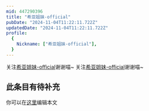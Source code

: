 ```yaml
---
mid: 447290396
title: "希亚姐妹-official"
pubDate: "2024-11-04T11:22:11.722Z"
updatedDate: "2024-11-04T11:22:11.722Z"
profile:
  {
    Nickname: ["希亚姐妹-official"],
  }
---
```


关注[希亚姐妹-official](https://space.bilibili.com/447290396)谢谢喵~ 关注[希亚姐妹-official](https://space.bilibili.com/447290396)谢谢喵~

## 此条目有待补充
你可以在[这里](https://github.com/Yuhanawa/VTuber.ICU-Content/edit/master/v/希亚姐妹-official/index.md)编辑本文
